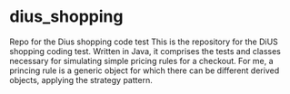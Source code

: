 # dius_shopping
Repo for the Dius shopping code test
This is the repository for the DiUS shopping coding test. Written in Java, it comprises the tests and classes necessary for simulating
simple pricing rules for a checkout. For me, a princing rule is a generic object for which there can be different derived objects, applying
the strategy pattern.
